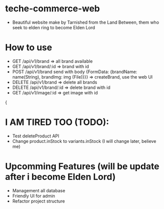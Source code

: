 # teche-commerce-web
- Beautiful website make by Tarnished from the Land Between, them who seek to elden ring to become Elden Lord
# How to use

- GET /api/v1/brand => all brand available
- GET /api/v1/brand/:id => brand with id
- POST  /api/v1/brand  send with body {FormData: {brandName: name(String), brandImg: img (File)}}} => createBrand, use the web UI 
- DELETE /api/v1/brand => delete all brands
- DELETE /api/v1/brand/:id => delete  brand with id
- GET /api/v1/image/:id => get image with id

{
# I AM TIRED TOO (TODO):
 - Test deleteProduct API
 - Change product.inStock to variants.inStock (I will change later, believe me)

# Upcomming Features (will be update after i become Elden Lord)
 - Management all database
 - Friendly UI for admin
 - Refactor project structure
